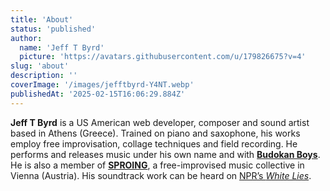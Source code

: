 ```yaml
---
title: 'About'
status: 'published'
author:
  name: 'Jeff T Byrd'
  picture: 'https://avatars.githubusercontent.com/u/179826675?v=4'
slug: 'about'
description: ''
coverImage: '/images/jefftbyrd-Y4NT.webp'
publishedAt: '2025-02-15T16:06:29.884Z'
---
```


**Jeff T Byrd** is a US American web developer, composer and sound artist based in Athens (Greece). Trained on piano and saxophone, his works employ free improvisation, collage techniques and field recording. He performs and releases music under his own name and with [**Budokan Boys**](https://budokanboys.club/). He is also a member of [**SPROING**](https://www.instagram.com/sproingsounds/), a free-improvised music collective in Vienna (Austria). His soundtrack work can be heard on [NPR’s *White Lies*](https://www.npr.org/podcasts/510343/white-lies).